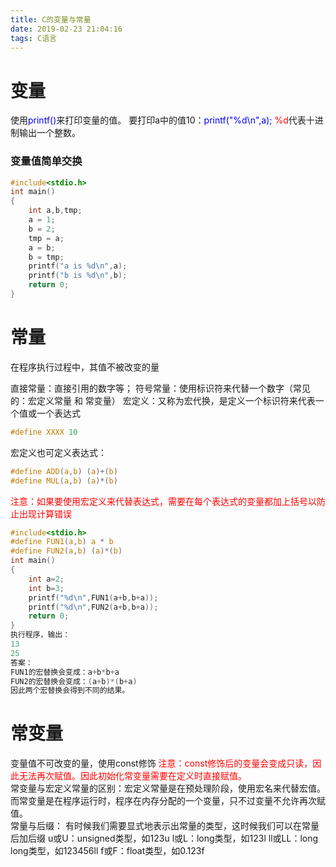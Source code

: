 ```yaml
---
title: C的变量与常量
date: 2019-02-23 21:04:16
tags: C语言
---
```


# 变量
使用<font color="blue">printf()</font>来打印变量的值。
要打印a中的值10：<font color="blue">printf("%d\n",a);</font>
<font color="red">%d</font>代表十进制输出一个整数。
### 变量值简单交换
```C
#include<stdio.h>
int main()
{
	int a,b,tmp;
	a = 1;
	b = 2;
	tmp = a;
	a = b;
	b = tmp;
	printf("a is %d\n",a);
	printf("b is %d\n",b);
	return 0;
}
```

# 常量
在程序执行过程中，其值不被改变的量

直接常量：直接引用的数字等；
符号常量：使用标识符来代替一个数字（常见的：宏定义常量 和 常变量）
宏定义：又称为宏代换，是定义一个标识符来代表一个值或一个表达式

```C
#define XXXX 10
```
宏定义也可定义表达式：
```C
#define ADD(a,b) (a)+(b)
#define MUL(a,b) (a)*(b)
```
<font color="red">注意：如果要使用宏定义来代替表达式，需要在每个表达式的变量都加上括号以防止出现计算错误</font>
```C
#include<stdio.h>
#define FUN1(a,b) a * b
#define FUN2(a,b) (a)*(b)
int main()
{
	int a=2;
	int b=3;
	printf("%d\n",FUN1(a+b,b+a));
	printf("%d\n",FUN2(a+b,b+a));
	return 0;
}
执行程序，输出：
13
25
答案：
FUN1的宏替换会变成：a+b*b+a
FUN2的宏替换会变成：(a+b)*(b+a)
因此两个宏替换会得到不同的结果。
```
# 常变量
变量值不可改变的量，使用const修饰
<font color="red">注意：const修饰后的变量会变成只读，因此无法再次赋值。因此初始化常变量需要在定义时直接赋值。</font>
<br>
常变量与宏定义常量的区别：宏定义常量是在预处理阶段，使用宏名来代替宏值。而常变量是在程序运行时，程序在内存分配的一个变量，只不过变量不允许再次赋值。
<br>
常量与后缀：
有时候我们需要显式地表示出常量的类型，这时候我们可以在常量后加后缀
u或U：unsigned类型，如123u
l或L：long类型，如123l
ll或LL：long long类型，如123456ll
f或F：float类型，如0.123f
<br>
